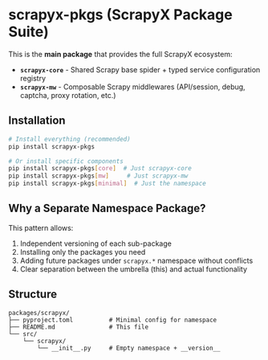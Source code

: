 # scrapyx-pkgs (ScrapyX Package Suite)

This is the **main package** that provides the full ScrapyX ecosystem:

- **`scrapyx-core`** - Shared Scrapy base spider + typed service configuration registry
- **`scrapyx-mw`** - Composable Scrapy middlewares (API/session, debug, captcha, proxy rotation, etc.)

## Installation

```bash
# Install everything (recommended)
pip install scrapyx-pkgs

# Or install specific components
pip install scrapyx-pkgs[core]  # Just scrapyx-core
pip install scrapyx-pkgs[mw]     # Just scrapyx-mw
pip install scrapyx-pkgs[minimal]  # Just the namespace
```

## Why a Separate Namespace Package?

This pattern allows:
1. Independent versioning of each sub-package
2. Installing only the packages you need
3. Adding future packages under `scrapyx.*` namespace without conflicts
4. Clear separation between the umbrella (this) and actual functionality

## Structure

```
packages/scrapyx/
├── pyproject.toml          # Minimal config for namespace
├── README.md               # This file
└── src/
    └── scrapyx/
        └── __init__.py     # Empty namespace + __version__
```

